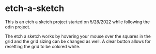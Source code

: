 # etch-a-sketch

This is an etch a sketch project started on 5/28/2022 while following the odin project.

The etch a sketch works by hovering your mouse over the squares in
the grid and the grid sizing can be changed as well. A clear button
allows for resetting the grid to be colored white.
